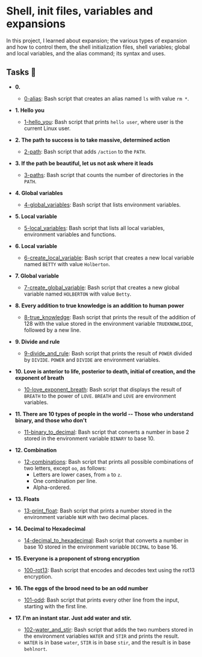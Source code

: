 # Shell, init files, variables and expansions

In this project, I learned about expansion; the various types of expansion and how to
control them, the shell initialization files, shell variables; global and local variables,
and the alias command; its syntax and uses. 

## Tasks :page_with_curl:

* **0. <o>**
  * [0-alias](./0-alias): Bash script that creates an alias named `ls` with value `rm *`.

* **1. Hello you**
  * [1-hello_you](./1-hello_you): Bash script that prints `hello user`, where user is the
  current Linux user.

* **2. The path to success is to take massive, determined action**
  * [2-path](./2-path): Bash script that adds `/action` to the `PATH`.

* **3. If the path be beautiful, let us not ask where it leads**
  * [3-paths](./3-paths): Bash script that counts the number of directories in the `PATH`.

* **4. Global variables**
  * [4-global_variables](./4-global_variables): Bash script that lists environment variables.

* **5. Local variable**
  * [5-local_variables](./5-local_variables): Bash script that lists all local variables,
  environment variables and functions.

* **6. Local variable**
  * [6-create_local_variable](./6-create_local_variable): Bash script that creates
  a new local variable named `BETTY` with value `Holberton`.

* **7. Global variable**
  * [7-create_global_variable](./7-create_global_variable): Bash script that
  creates a new global variable named `HOLBERTON` with value `Betty`.

* **8. Every addition to true knowledge is an addition to human power**
  * [8-true_knowledge](./8-true_knowledge): Bash script that prints the result of the
  addition of 128 with the value stored in the environment variable
  `TRUEKNOWLEDGE`, followed by a new line.

* **9. Divide and rule**
  * [9-divide_and_rule](./9-divide_and_rule): Bash script that prints the result
  of `POWER` divided by `DIVIDE`. `POWER` and `DIVIDE` are environment variables.

* **10. Love is anterior to life, posterior to death, initial of creation, and the exponent of breath**
  * [10-love_exponent_breath](./10-love_exponent_breath): Bash script that displays the
  result of `BREATH` to the power of `LOVE`. `BREATH` and `LOVE` are environment variables.

* **11. There are 10 types of people in the world -- Those who understand binary, and those who don't**
  * [11-binary_to_decimal](./11-binary_to_decimal): Bash script that converts a number
  in base 2 stored in the environment variable `BINARY` to base 10.

* **12. Combination**
  * [12-combinations](./12-combinations): Bash script that prints all possible combinations
  of two letters, except `oo`, as follows:
    * Letters are lower cases, from `a` to `z`.
    * One combination per line.
    * Alpha-ordered.

* **13. Floats**
  * [13-print_float](./13-print_float): Bash script that prints a number stored in the
  environment variable `NUM` with two decimal places.

* **14. Decimal to Hexadecimal**
  * [14-decimal_to_hexadecimal](./14-decimal_to_hexadecimal): Bash script
  that converts a number in base 10 stored in the environment variable `DECIMAL` to base 16.

* **15. Everyone is a proponent of strong encryption**
  * [100-rot13](./100-rot13): Bash script that encodes and decodes text using the rot13
  encryption.

* **16. The eggs of the brood need to be an odd number**
  * [101-odd](./101-odd): Bash script that prints every other line from the input,
  starting with the first line.

* **17. I'm an instant star. Just add water and stir.**
  * [102-water_and_stir](./102-water_and_stir): Bash script that adds the two numbers
  stored in the environment variables `WATER` and `STIR` and prints the result.
  * `WATER` is in base `water`, `STIR` is in base `stir`, and the result is
  in base `behlnort`.
